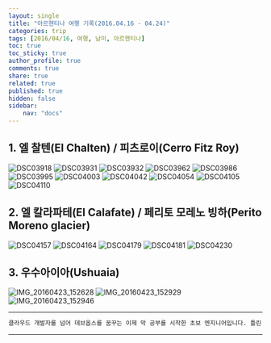 ```yaml
---
layout: single
title: "아르헨티나 여행 기록(2016.04.16 - 04.24)"
categories: trip
tags: [2016/04/16, 여행, 남미, 아르헨티나]
toc: true
toc_sticky: true
author_profile: true
comments: true
share: true
related: true
published: true
hidden: false
sidebar: 
    nav: "docs"
---
```


## 1. 엘 찰텐(El Chalten) / 피츠로이(Cerro Fitz Roy)

![DSC03918](https://user-images.githubusercontent.com/124491456/227661038-ac5f0bb4-4663-412f-a5ee-c3f63f1f373d.JPG)
![DSC03931](https://user-images.githubusercontent.com/124491456/227661059-3b1c3f76-26a0-4e7e-9773-416f2dad6714.JPG)
![DSC03932](https://user-images.githubusercontent.com/124491456/227661062-ae308d35-b8a9-45fd-9f1b-44f05490a84c.JPG)
![DSC03962](https://user-images.githubusercontent.com/124491456/227661082-75e18260-6b9a-4f27-9393-2f99d91f9e88.JPG)
![DSC03986](https://user-images.githubusercontent.com/124491456/227661084-d26b7313-3015-4da0-830c-f77ad32a6322.JPG)
![DSC03995](https://user-images.githubusercontent.com/124491456/227661110-dafea357-7211-460e-86d8-5c32af0403e6.JPG)
![DSC04003](https://user-images.githubusercontent.com/124491456/227661116-25d12e08-15f9-4a1d-a95a-bd7689c10622.JPG)
![DSC04042](https://user-images.githubusercontent.com/124491456/227661168-43eff929-2f16-494e-9855-41893912c736.JPG)
![DSC04054](https://user-images.githubusercontent.com/124491456/227661192-c92c49ca-c876-498e-9c3f-e08de8b5a459.JPG)
![DSC04105](https://user-images.githubusercontent.com/124491456/227661223-8d757cb5-fa89-429f-a349-136e6a583423.JPG)
![DSC04110](https://user-images.githubusercontent.com/124491456/227661231-a989714c-34a0-4545-977b-84ceeda96c89.JPG)

## 2. 엘 칼라파테(El Calafate) / 페리토 모레노 빙하(Perito Moreno glacier)

![DSC04157](https://user-images.githubusercontent.com/124491456/227661751-fdd8b975-1b5d-48da-8857-49505abf9162.JPG)
![DSC04164](https://user-images.githubusercontent.com/124491456/227661766-ba93e03f-729d-448f-90e4-c40a8824a483.JPG)
![DSC04179](https://user-images.githubusercontent.com/124491456/227661772-0fa67527-f843-43f8-be4a-926d5e91ecaf.JPG)
![DSC04181](https://user-images.githubusercontent.com/124491456/227661773-1908c68c-1496-4adb-8144-f3f9dec75301.JPG)
![DSC04230](https://user-images.githubusercontent.com/124491456/227661784-6b01674d-9837-4dc7-adc6-bdddd9ccd602.JPG)

## 3. 우수아이아(Ushuaia)

![IMG_20160423_152628](https://user-images.githubusercontent.com/124491456/227661849-dac5c186-09e7-4aa5-9c33-9b49b5c7f019.jpg)
![IMG_20160423_152929](https://user-images.githubusercontent.com/124491456/227661858-8deca81e-3b37-4b49-a5a4-471cb30e5ae2.jpg)
![IMG_20160423_152946](https://user-images.githubusercontent.com/124491456/227661863-e36a46ae-bacc-4810-baa2-111ff2011ead.jpg)

---

```bash
클라우드 개발자를 넘어 데브옵스를 꿈꾸는 이제 막 공부를 시작한 초보 엔지니어입니다. 틀린 점이 있으면 친절하게 댓글 부탁드립니다. :)
```

---
